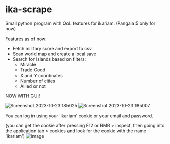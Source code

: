 # ika-scrape
Small python program with QoL features for ikariam. (Pangaia 5 only for now)

Features as of now:
- Fetch military score and export to csv
- Scan world map and create a local save
- Search for Islands based on filters:
  - Miracle
  - Trade Good
  - X and Y coordinates
  - Number of cities
  - Allied or not

NOW WITH GUI!

![Screenshot 2023-10-23 185025](https://github.com/TheForeigner01/ika-scrape/assets/46358871/004b0659-c37c-4926-8f84-14b458128906)
![Screenshot 2023-10-23 185007](https://github.com/TheForeigner01/ika-scrape/assets/46358871/d06a2ddb-c235-4b1e-ab31-dc32acff4a1f)

You can log in using your 'ikariam' cookie or your email and password.

(you can get the cookie after pressing F12 or RMB > inspect, then going into the application tab > cookies and look for the cookie with the name 'ikariam')
![image](https://github.com/TheForeigner01/ika-scrape/assets/46358871/aff71dec-d9d6-4e5d-81fa-d790eb65541e)

